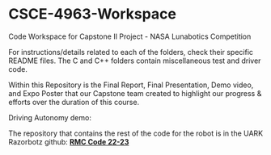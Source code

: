 # CSCE-4963-Workspace
Code Workspace for Capstone II Project - NASA Lunabotics Competition

For instructions/details related to each of the folders, check their specific README files. The C and C++ folders contain miscellaneous test and driver code.

Within this Repository is the Final Report, Final Presentation, Demo video, and Expo Poster that our Capstone team created to highlight our progress & efforts over the duration of this course.

Driving Autonomy demo:

The repository that contains the rest of the code for the robot is in the UARK Razorbotz github: **[RMC Code 22-23](https://github.com/Razorbotz/RMC-Code-22-23)**
